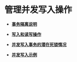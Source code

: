 # 管理并发写入操作<a name="ZH-CN_TOPIC_0242370298"></a>

-   **[事务隔离说明](事务隔离说明.md)**

-   **[写入和读写操作](写入和读写操作.md)**

-   **[并发写入事务的潜在死锁情况](并发写入事务的潜在死锁情况.md)**

-   **[并发写入示例](并发写入示例.md)**
